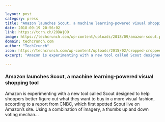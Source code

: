 ```yaml
---

layout: post
category: press
title: "Amazon launches Scout, a machine learning-powered visual shopping tool"
date: 2018-09-19 20:56:02
link: https://tcrn.ch/2ODWjOO
image: https://techcrunch.com/wp-content/uploads/2018/09/amazon-scout.png?w=655
domain: techcrunch.com
author: "TechCrunch"
icon: https://techcrunch.com/wp-content/uploads/2015/02/cropped-cropped-favicon-gradient.png?w=180
excerpt: "Amazon is experimenting with a new tool called Scout designed to help shoppers better figure out what they want to buy in a more visual fashion, according to a report from CNBC, which first spotted Scout live on Amazon’s site. Using a combination of imagery, a thumbs up and down voting mechan…"

---
```


### Amazon launches Scout, a machine learning-powered visual shopping tool

Amazon is experimenting with a new tool called Scout designed to help shoppers better figure out what they want to buy in a more visual fashion, according to a report from CNBC, which first spotted Scout live on Amazon’s site. Using a combination of imagery, a thumbs up and down voting mechan…